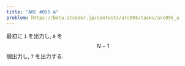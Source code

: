 ```yaml
---
title: "ARC #055 A"
problem: https://beta.atcoder.jp/contests/arc055/tasks/arc055_a
---
```

最初に `1` を出力し, `0` を $$ N-1 $$ 個出力し, `7` を出力する.

